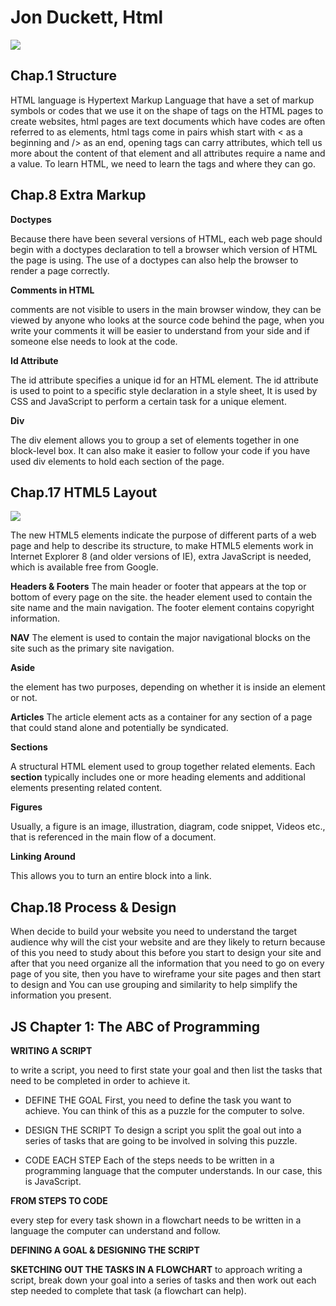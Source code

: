 # Jon Duckett, Html
<img src="https://csveda.com/wp-content/uploads/2020/02/HTML_Structure.png ">

## **Chap.1 Structure**

HTML language is Hypertext Markup Language that have a set of markup symbols or 
codes that we use it on the shape of tags on the HTML pages to create websites,
html pages are text documents which have codes are often referred to as elements,
html tags come in pairs whish start with < as a beginning and /> as an end,
opening tags can carry attributes, which tell us more about the content of that element and all 
attributes require a name and a value.
To learn HTML, we need to learn the tags and where they can go.


## **Chap.8 Extra Markup**

**Doctypes**

Because there have been several versions of HTML, each web page should begin with a doctypes declaration to tell a browser which version of HTML the page is using. The use of a doctypes can also help the browser to render a page correctly.


**Comments in HTML**

comments are not visible to users in the main browser window, they can be viewed by anyone who looks at the source code behind the page, when you write your comments it will be easier to understand from your side and if someone else needs to look at the code.

**Id Attribute**

The id attribute specifies a unique id for an HTML element. The id attribute is used to point to a specific style declaration in a style sheet, It is used by CSS and JavaScript to perform a certain task for a unique element.

**Div**

The div element allows you to group a set of elements together in one block-level box. It can also make it easier to follow your code if you have used div elements to hold each section of the page.


## **Chap.17 HTML5 Layout**

<img src="https://3.bp.blogspot.com/-DaJcbXSYGHg/XBk2Sh0FEtI/AAAAAAAAAWA/7cQ1sw7rvSwXNX7Y-OWiDo7fEoGbnlrGgCLcBGAs/s1600/images%2B%252830%2529.jpeg ">

The new HTML5 elements indicate the purpose of different parts of a web page and help to describe its structure, to make HTML5 elements work in Internet Explorer 8 (and older versions of IE), extra JavaScript is needed, which is available free from Google.

**Headers & Footers**
The main header or footer that appears at the top or bottom of every page on the site.
the header element used to contain the site name and the main navigation. The footer element contains copyright information.

**NAV**
The element is used to contain the major navigational blocks on the site such as the primary site navigation. 

**Aside** 

the element has two purposes, depending on whether it is inside an element or not.

**Articles**
The article element acts as a container for any section of a page that could stand alone and potentially be syndicated.

**Sections**

A structural HTML element used to group together related elements. Each **section** typically includes one or more heading elements and additional elements presenting related content.

**Figures**
 
Usually, a figure is an image, illustration, diagram, code snippet, Videos etc., that is referenced in the main flow of a document. 

**Linking Around**

This allows you to turn an entire block into a link.




## **Chap.18 Process & Design**

When decide to build your website you need to understand the target audience why will the cist your website and are they likely to return because of this you need to study about this before you start to design your site and after that you need organize all the information that you need to go on every page of you site, then you have to wireframe your site pages and then start to design and You can use grouping and similarity to help simplify the information you present.


## **JS Chapter 1: The ABC of Programming**


**WRITING A SCRIPT**

to write a script, you need to first state your goal and then list the tasks that need to be completed in order to achieve it.

  * DEFINE THE GOAL First, you need to define the task you want to achieve. You can think of this as a puzzle for the computer to solve.
   * DESIGN THE SCRIPT To design a script you split the goal out into a series of tasks that are going to be involved in solving this puzzle.

  * CODE EACH STEP Each of the steps needs to be written in a programming language that the computer understands. In our case, this is JavaScript.

**FROM STEPS TO CODE**

every step for every task shown in a flowchart needs to be written in a language the computer can understand and follow.

**DEFINING A GOAL & DESIGNING THE SCRIPT**

**SKETCHING OUT THE TASKS IN A FLOWCHART**
to approach writing a script, break down your goal into a series of tasks and then work out each step needed to complete that task (a flowchart can help).






